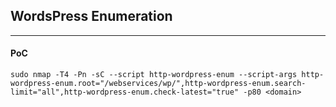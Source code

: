 ## WordsPress Enumeration

---


#### PoC

```
sudo nmap -T4 -Pn -sC --script http-wordpress-enum --script-args http-wordpress-enum.root="/webservices/wp/",http-wordpress-enum.search-limit="all",http-wordpress-enum.check-latest="true" -p80 <domain>
```
